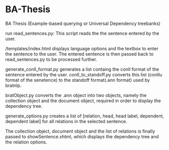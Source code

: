 # BA-Thesis
BA Thesis (Example-based querying or Universal Dependency treebanks)

run read_sentences.py: 
This script reads the the sentence entered by the user. 

/templates/index.html displays language options and the textbox to enter the sentence to the user. The entered sentence is then passed back to read_sentences.py to be processed further. 

generate_conll_format.py generates a list containg the conll format of the sentence entered by the user.
conll_to_standoff.py converts this list (conllu format of the senetence) to the standoff format(.ann format) used by bratnlp. 

bratObject.py converts the .ann object into two objects, namely the collection object and the document object, required in order to display the dependency tree. 

generate_options.py creates a list of [relation, head, head label, dependent, dependent label] for all relations in the selected sentence. 

The collection object, document object and the list of relations is finally passed to showSentence.xhtml, which displays the dependency tree and the relation options. 

